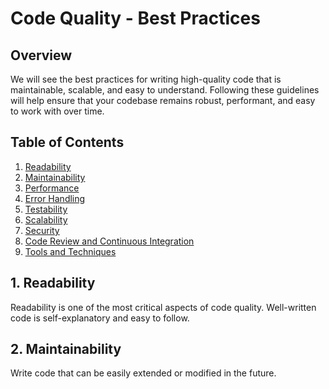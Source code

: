 # Code Quality - Best Practices

## Overview
We will see the best practices for writing high-quality code that is maintainable, scalable, and easy to understand. Following these guidelines will help ensure that your codebase remains robust, performant, and easy to work with over time.

## Table of Contents
1. [Readability](#readability)
2. [Maintainability](#maintainability)
3. [Performance](#performance)
4. [Error Handling](#error-handling)
5. [Testability](#testability)
6. [Scalability](#scalability)
7. [Security](#security)
8. [Code Review and Continuous Integration](#code-review-and-continuous-integration)
9. [Tools and Techniques](#tools-and-techniques)

## 1. Readability
Readability is one of the most critical aspects of code quality. Well-written code is self-explanatory and easy to follow.

## 2. Maintainability
Write code that can be easily extended or modified in the future.